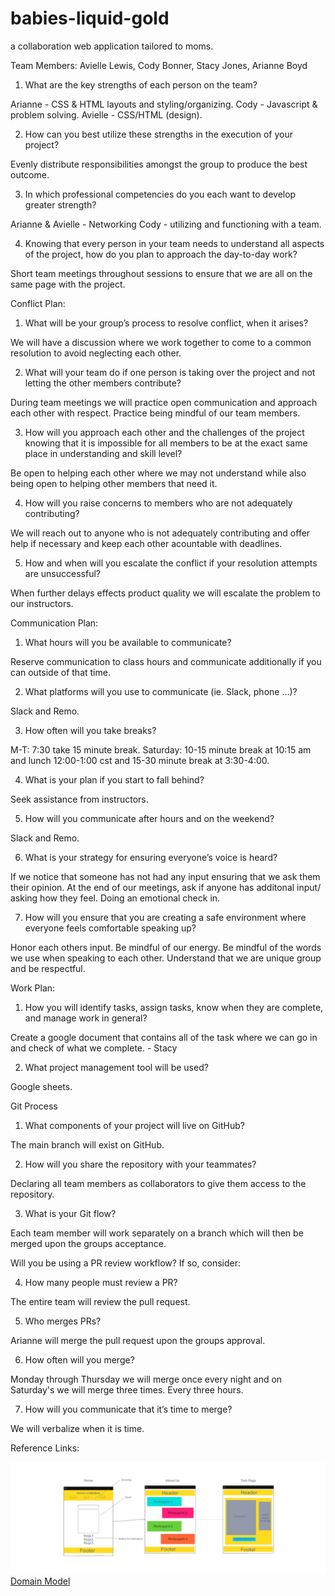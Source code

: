 # babies-liquid-gold

a collaboration web application tailored to moms.

Team Members: Avielle Lewis, Cody Bonner, Stacy Jones, Arianne Boyd

1. What are the key strengths of each person on the team?

Arianne -  CSS & HTML layouts and styling/organizing.
Cody - Javascript & problem solving.
Avielle - CSS/HTML (design).

2. How can you best utilize these strengths in the execution of your project?

Evenly distribute responsibilities amongst the group to produce the best outcome.

3. In which professional competencies do you each want to develop greater strength?

Arianne & Avielle - Networking
Cody - utilizing and functioning with a team. 

4. Knowing that every person in your team needs to understand all aspects of the project, how do you plan to approach the day-to-day work?

Short team meetings throughout sessions to ensure that we are all on the same page with the project. 

Conflict Plan:

1. What will be your group’s process to resolve conflict, when it arises?

We will have a discussion where we work together to come to a common resolution to avoid neglecting each other.

2. What will your team do if one person is taking over the project and not letting the other members contribute?

During team meetings we will practice open communication and approach each other with respect. Practice being mindful of our team members.

3. How will you approach each other and the challenges of the project knowing that it is impossible for all members to be at the exact same place in understanding and skill level?

Be open to helping each other where we may not understand while also being open to helping other members that need it.

4. How will you raise concerns to members who are not adequately contributing?

We will reach out to anyone who is not adequately contributing and offer help if  necessary and keep each other acountable with deadlines.


5. How and when will you escalate the conflict if your resolution attempts are unsuccessful?

When further delays effects product quality we will escalate the problem to our instructors.

Communication Plan:

1. What hours will you be available to communicate?

Reserve communication to class hours and communicate additionally if you can outside of that time.

2. What platforms will you use to communicate (ie. Slack, phone …)?

Slack and Remo.

3. How often will you take breaks?

M-T: 7:30 take 15 minute break.
Saturday: 10-15 minute break at 10:15 am and lunch 12:00-1:00 cst and 15-30 minute break at 3:30-4:00.

4. What is your plan if you start to fall behind?

Seek assistance from instructors.

5. How will you communicate after hours and on the weekend?

Slack and Remo.

6. What is your strategy for ensuring everyone’s voice is heard?

If we notice that someone has not had any input ensuring that we ask them their opinion. 
At the end of our meetings, ask if anyone has additonal input/ asking how they feel.
Doing an emotional check in. 

7. How will you ensure that you are creating a safe environment where everyone feels comfortable speaking up?

Honor each others input. 
Be mindful of our energy.
Be mindful of the words we use when speaking to each other. 
Understand that we are unique group and be respectful.

Work Plan:

1. How you will identify tasks, assign tasks, know when they are complete, and manage work in general?

Create a google document that contains all of the task where we can go in and check of what we complete. - Stacy

2. What project management tool will be used?

Google sheets.

Git Process

1. What components of your project will live on GitHub?

The main branch will exist on GitHub.

2. How will you share the repository with your teammates?

Declaring all team members as collaborators to give them access to the repository.

3. What is your Git flow?

Each team member will work separately on a branch which will then be merged upon the groups acceptance.

Will you be using a PR review workflow? If so, consider:

4. How many people must review a PR?

The entire team will review the pull request.

5. Who merges PRs?

Arianne will merge the pull request upon the groups approval.

6. How often will you merge?

Monday through Thursday we will merge once every night and on Saturday's we will merge three times. Every three hours. 

7. How will you communicate that it’s time to merge?

We will verbalize when it is time. 

Reference Links:

![WireFrame](img/WireFrame.PNG)
[Domain Model](https://codex-code102.invisionapp.com/freehand/Domain-Model-fD5wyl2gz)
